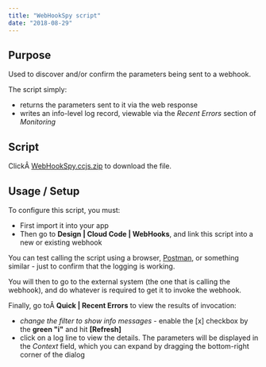 ```yaml
---
title: "WebHookSpy script"
date: "2018-08-29"
---
```


## Purpose

Used to discover and/or confirm the parameters being sent to a webhook.

The script simply:

- returns the parameters sent to it via the web response
- writes an info-level log record, viewable via the _Recent Errors_ section of _Monitoring_

## Script

ClickÂ [WebHookSpy.ccjs.zip](script/WebHookSpy.ccjs.zip) to download the file.

## Usage / Setup

To configure this script, you must:

- First import it into your app
- Then go to **Design | Cloud Code | WebHooks**, and link this script into a new or existing webhook

You can test calling the script using a browser, [Postman](https://www.getpostman.com), or something similar - just to confirm that the logging is working.

You will then to go to the external system (the one that is calling the webhook), and do whatever is required to get it to invoke the webhook.

Finally, go toÂ **Quick | Recent Errors** to view the results of invocation:

- _change the filter to show info messages_ - enable the \[x\] checkbox by the **green "i"** and hit **\[Refresh\]**
- click on a log line to view the details. The parameters will be displayed in the _Context_ field, which you can expand by dragging the bottom-right corner of the dialog
